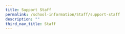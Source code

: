 ```yaml
---
title: Support Staff
permalink: /school-information/Staff/support-staff
description: ""
third_nav_title: Staff
---
```

